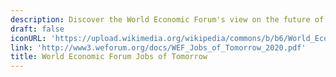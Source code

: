 ```yaml
---
description: Discover the World Economic Forum's view on the future of work
draft: false
iconURL: 'https://upload.wikimedia.org/wikipedia/commons/b/b6/World_Economic_Forum_logo.svg'
link: 'http://www3.weforum.org/docs/WEF_Jobs_of_Tomorrow_2020.pdf'
title: World Economic Forum Jobs of Tomorrow
---
```

